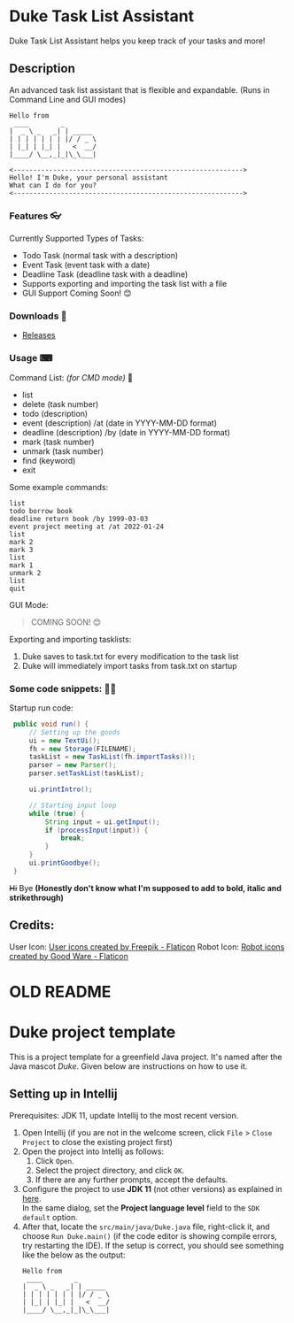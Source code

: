 # Duke Task List Assistant 
Duke Task List Assistant helps you keep track of your tasks and more!

## Description
An advanced task list assistant that is flexible and expandable. (Runs in Command Line and GUI modes)

```
Hello from
 ____        _        
|  _ \ _   _| | _____ 
| | | | | | | |/ / _ \
| |_| | |_| |   <  __/
|____/ \__,_|_|\_\___|

<---------------------------------------------------------->
Hello! I'm Duke, your personal assistant
What can I do for you?
<---------------------------------------------------------->
```

### Features 👓
Currently Supported Types of Tasks:
- Todo Task (normal task with a description)
- Event Task (event task with a date)
- Deadline Task (deadline task with a deadline)
- Supports exporting and importing the task list with a file
- GUI Support Coming Soon! 😊

### Downloads 🔽
- [Releases](https://github.com/Kidsnd274/ip/releases)

### Usage ⌨
Command List: _(for CMD mode)_ 📜
- list
- delete (task number)
- todo (description)
- event (description) /at (date in YYYY-MM-DD format)
- deadline (description) /by (date in YYYY-MM-DD format)
- mark (task number)
- unmark (task number)
- find (keyword)
- exit

Some example commands:
```
list
todo borrow book
deadline return book /by 1999-03-03
event project meeting at /at 2022-01-24
list
mark 2
mark 3
list
mark 1
unmark 2
list
quit
```

GUI Mode:
> COMING SOON! 😊

Exporting and importing tasklists:
1. Duke saves to task.txt for every modification to the task list
2. Duke will immediately import tasks from task.txt on startup

### Some code snippets: 👩‍💻
Startup run code:
```java
 public void run() {
     // Setting up the goods
     ui = new TextUi();
     fh = new Storage(FILENAME);
     taskList = new TaskList(fh.importTasks());
     parser = new Parser();
     parser.setTaskList(taskList);

     ui.printIntro();

     // Starting input loop
     while (true) {
         String input = ui.getInput();
         if (processInput(input)) {
             break;
         }
     }
     ui.printGoodbye();
 }
 ```
~~Hi~~ Bye **(Honestly don't know what I'm supposed to add to bold, italic and strikethrough)**

## Credits:
User Icon: <a href="https://www.flaticon.com/free-icons/user" title="user icons">User icons created by Freepik - Flaticon</a>
Robot Icon: <a href="https://www.flaticon.com/free-icons/robot" title="robot icons">Robot icons created by Good Ware - Flaticon</a>






# OLD README

# Duke project template

This is a project template for a greenfield Java project. It's named after the Java mascot _Duke_. Given below are instructions on how to use it.

## Setting up in Intellij

Prerequisites: JDK 11, update Intellij to the most recent version.

1. Open Intellij (if you are not in the welcome screen, click `File` > `Close Project` to close the existing project first)
1. Open the project into Intellij as follows:
   1. Click `Open`.
   1. Select the project directory, and click `OK`.
   1. If there are any further prompts, accept the defaults.
1. Configure the project to use **JDK 11** (not other versions) as explained in [here](https://www.jetbrains.com/help/idea/sdk.html#set-up-jdk).<br>
   In the same dialog, set the **Project language level** field to the `SDK default` option.
3. After that, locate the `src/main/java/Duke.java` file, right-click it, and choose `Run Duke.main()` (if the code editor is showing compile errors, try restarting the IDE). If the setup is correct, you should see something like the below as the output:
   ```
   Hello from
    ____        _        
   |  _ \ _   _| | _____ 
   | | | | | | | |/ / _ \
   | |_| | |_| |   <  __/
   |____/ \__,_|_|\_\___|
   ```
